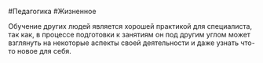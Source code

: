 #Педагогика #Жизненное 

Обучение других людей является хорошей практикой для специалиста, так как, в процессе подготовки к занятиям он под другим углом может взглянуть на некоторые аспекты своей деятельности и даже узнать что-то новое для себя.